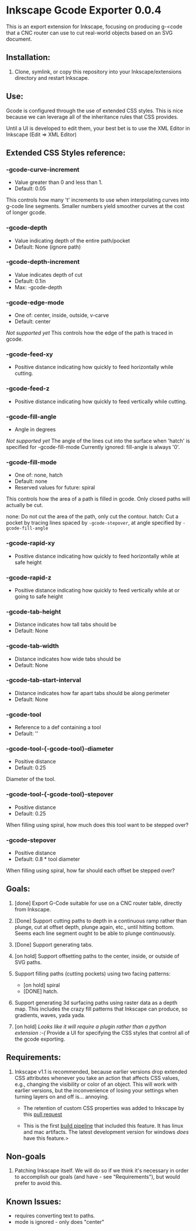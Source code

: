# Inkscape Gcode Exporter 0.0.4

This is an export extension for Inkscape, focusing on producing g-<code
that a CNC router can use to cut real-world objects based on an SVG
document.

## Installation:

1. Clone, symlink, or copy this repository into your
Inkscape/extensions directory and restart Inkscape.

## Use:

Gcode is configured through the use of extended CSS styles. This is
nice because we can leverage all of the inheritance rules that CSS
provides.

Until a UI is developed to edit them, your best bet is to use the XML
Editor in Inkscape (Edit => XML Editor)

## Extended CSS Styles reference:

### -gcode-curve-increment
* Value greater than 0 and less than 1.
* Default: 0.05


This controls how many 't' increments to use when interpolating curves
into g-code line segments. Smaller numbers yield smoother curves at
the cost of longer gcode.

### -gcode-depth
* Value indicating depth of the entire path/pocket
* Default: None (ignore path)

### -gcode-depth-increment
* Value indicates depth of cut
* Default: 0.1in
* Max: -gcode-depth

### -gcode-edge-mode
* One of: center, inside, outside, v-carve
* Default: center

*Not supported yet*
This controls how the edge of the path is traced in gcode.

### -gcode-feed-xy
* Positive distance indicating how quickly to feed horizontally while cutting.

### -gcode-feed-z
* Positive distance indicating how quickly to feed vertically while cutting.

### -gcode-fill-angle
* Angle in degrees

*Not supported yet*
The angle of the lines cut into the surface when 'hatch' is specified for -gcode-fill-mode
Currently ignored: fill-angle is always '0'.

### -gcode-fill-mode
* One of: none, hatch
* Default: none
* Reserved values for future: spiral

This controls how the area of a path is filled in gcode.
Only closed paths will actually be cut.

none: Do not cut the area of the path, only cut the contour.
hatch: Cut a pocket by tracing lines spaced by `-gcode-stepover`, at angle specified by `-gcode-fill-angle`

### -gcode-rapid-xy
* Positive distance indicating how quickly to feed horizontally while at safe height

### -gcode-rapid-z
* Positive distance indicating how quickly to feed vertically while at or going to safe height

### -gcode-tab-height
* Distance indicates how tall tabs should be
* Default: None

### -gcode-tab-width
* Distance indicates how wide tabs should be
* Default: None

### -gcode-tab-start-interval
* Distance indicates how far apart tabs should be along perimeter
* Default: None

### -gcode-tool
* Reference to a def containing a tool
* Default: ''

### -gcode-tool-{-gcode-tool}-diameter
* Positive distance
* Default: 0.25

Diameter of the tool.

### -gcode-tool-{-gcode-tool}-stepover
* Positive distance
* Default: 0.25

When filling using spiral, how much does this tool want to be stepped over?

### -gcode-stepover
* Positive distance
* Default: 0.8 * tool diameter

When filling using spiral, how far should each offset be stepped over?



## Goals:

1. [done] Export G-Code suitable for use on a CNC router table,
   directly from Inkscape.

2. [Done] Support cutting paths to depth in a continuous ramp rather than
   plunge, cut at offset depth, plunge again, etc., until hitting bottom.
   Seems each line segment ought to be able to plunge continuously.

3. [Done] Support generating tabs.

4. [on hold] Support offsetting paths to the center, inside, or
   outside of SVG paths.

5. Support filling paths (cutting pockets) using two facing patterns:
   * [on hold] spiral
   * [DONE] hatch.

6. Support generating 3d surfacing paths using raster data as a depth
   map. This includes the crazy fill patterns that Inkscape can produce,
   so gradients, waves, yada yada.

7. [on hold] _Looks like it will require a plugin rather than a python
   extension :-(_ Provide a UI for specifying the CSS styles that
   control all of the gcode exporting.

## Requirements:

1. Inkscape v1.1 is recommended, because earlier versions drop
   extended CSS attributes whenever you take an action that affects
   CSS values, e.g., changing the visibility or color of an
   object. This will work with earlier versions, but the inconvenience
   of losing your settings when turning layers on and off
   is... annoying.

   * The retention of custom CSS properties was added to Inkscape by
     this [pull request](https://gitlab.com/inkscape/inkscape/-/merge_requests/2405)

   * This is the first [build pipeline](https://gitlab.com/inkscape/inkscape/-/pipelines/204740791)
     that included this feature. It has linux and mac artifacts. The latest development
     version for windows _does_ have this feature.>

## Non-goals

1. Patching Inkscape itself. We will do so if we think it's necessary
   in order to accomplish our goals (and have - see "Requirements"),
   but would prefer to avoid this.

## Known Issues:

* requires converting text to paths.
* mode is ignored - only does "center"
